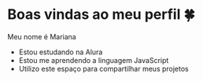  # Boas vindas ao meu perfil 🍀

 Meu nome é Mariana

 - Estou estudando na Alura
 - Estou me aprendendo a linguagem JavaScript
 - Utilizo este espaço para compartilhar meus projetos
